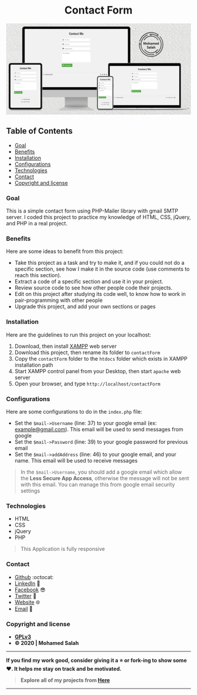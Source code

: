 <h1 align="center">Contact Form</h1>

<p align="center">
<img src="Mockup.jpg" alt="Responsive Mockup">
</p>

## Table of Contents

- [Goal](#goal)
- [Benefits](#benefits)
- [Installation](#installation)
- [Configurations](#Configurations)
- [Technologies](#technologies)
- [Contact](#contact)
- [Copyright and license](#copyright-and-license)

### Goal

This is a simple contact form using PHP-Mailer library with gmail SMTP server. I coded this project to practice my knowledge of HTML, CSS, jQuery, and PHP in a real project.

### Benefits

Here are some ideas to benefit from this project:

- Take this project as a task and try to make it, and if you could not do a specific section, see how I make it in the source code (use comments to reach this section).
- Extract a code of a specific section and use it in your project.
- Review source code to see how other people code their projects.
- Edit on this project after studying its code well, to know how to work in pair-programming with other people
- Upgrade this project, and add your own sections or pages

### Installation

Here are the guidelines to run this project on your localhost:

1. Download, then install [XAMPP](https://www.apachefriends.org/download.html) web server
2. Download this project, then rename its folder to `contactForm`
3. Copy the `contactForm` folder to the `htdocs` folder which exists in XAMPP installation path
4. Start XAMPP control panel from your Desktop, then start `apache` web server
5. Open your browser, and type `http://localhost/contactForm`

### Configurations

Here are some configurations to do in the `index.php` file:

- Set the `$mail->Username` (line: 37) to your google email (ex: example@gmail.com). This email will be used to send messages from google
- Set the `$mail->Password` (line: 39) to your google password for previous email
- Set the `$mail->addAddress` (line: 46) to your google email, and your name. This email will be used to receive messages

> In the `$mail->Username`, you should add a google email which allow the **Less Secure App Access**, otherwise the message will not be sent with this email. You can manage this from google email security settings

### Technologies

- HTML
- CSS
- jQuery
- PHP

> This Application is fully responsive

### Contact

- [Github](https://github.com/salahineo) :octocat:
- [LinkedIn](https://linkedin.com/in/salahineo) 💼
- [Facebook](https://facebook.com/salahineo) 😎
- [Twitter](https://twitter.com/salahineo) 🐤
- [Website](https://salahineo.github.io/salahineo/) :globe_with_meridians:
- <a href="mailto:salahineo.work@gmail.com">Email</a> :email:

### Copyright and license

- **[GPLv3](https://www.gnu.org/licenses/gpl-3.0)**
- **© 2020 | Mohamed Salah**

---

**If you find my work good, consider giving it a :star: or fork-ing to show some :heart:. It helps me stay on track and be motivated.**

> **Explore all of my projects from [Here](https://github.com/salahineo/Projects-Reference)**

---
